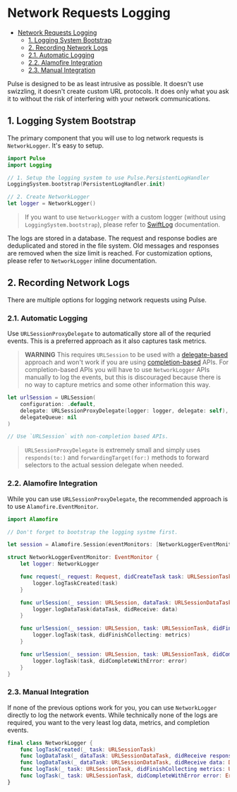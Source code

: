 # Network Requests Logging

- [Network Requests Logging](#network-requests-logging)
  * [1. Logging System Bootstrap](#1-logging-system-bootstrap)
  * [2. Recording Network Logs](#2-recording-network-logs)
  * [2.1. Automatic Logging](#21-automatic-logging)
  * [2.2. Alamofire Integration](#22-alamofire-integration)
  * [2.3. Manual Integration](#23-manual-integration)

Pulse is designed to be as least intrusive as possible. It doesn't use swizzling, it doesn't create custom URL protocols. It does only what you ask it to without the risk of interfering with your network communications.

## 1. Logging System Bootstrap

The primary component that you will use to log network requests is `NetworkLogger`. It's easy to setup.

```swift
import Pulse
import Logging

// 1. Setup the logging system to use Pulse.PersistentLogHandler
LoggingSystem.bootstrap(PersistentLogHandler.init)

// 2. Create NetworkLogger
let logger = NetworkLogger()
```

> If you want to use `NetworkLogger` with a custom logger (without using `LoggingSystem.bootstrap`), please refer to [SwiftLog](https://github.com/apple/swift-log) documentation.

The logs are stored in a database. The request and response bodies are deduplicated and stored in the file system. Old messages and responses are removed when the size limit is reached. For customization options, please refer to `NetworkLogger` inline documentation.

## 2. Recording Network Logs

There are multiple options for logging network requests using Pulse.

### 2.1. Automatic Logging

Use `URLSessionProxyDelegate` to automatically store all of the requried events. This is a preferred approach as it also captures task metrics.

> **WARNING** This requires `URLSession` to be used with a [delegate-based](https://developer.apple.com/documentation/foundation/urlsessiondelegate) approach and won't work if you are using [completion-based](https://developer.apple.com/documentation/foundation/urlsession/1410330-datatask) APIs. For completion-based APIs you will have to use `NetworkLogger` APIs manually to log the events, but this is discouraged because there is no way to capture metrics and some other information this way.

```swift
let urlSession = URLSession(
    configuration: .default,
    delegate: URLSessionProxyDelegate(logger: logger, delegate: self),
    delegateQueue: nil
)

// Use `URLSession` with non-completion based APIs.
```

> `URLSessionProxyDelegate` is extremely small and simply uses `responds(to:)` and `forwardingTarget(for:)` methods to forward selectors to the actual session delegate when needed.

### 2.2. Alamofire Integration

While you can use `URLSessionProxyDelegate`, the recommended approach is to use `Alamofire.EventMonitor`.

```swift
import Alamofire

// Don't forget to bootstrap the logging systme first.

let session = Alamofire.Session(eventMonitors: [NetworkLoggerEventMonitor(logger: logger)])

struct NetworkLoggerEventMonitor: EventMonitor {
    let logger: NetworkLogger

    func request(_ request: Request, didCreateTask task: URLSessionTask) {
        logger.logTaskCreated(task)
    }

    func urlSession(_ session: URLSession, dataTask: URLSessionDataTask, didReceive data: Data) {
        logger.logDataTask(dataTask, didReceive: data)
    }

    func urlSession(_ session: URLSession, task: URLSessionTask, didFinishCollecting metrics: URLSessionTaskMetrics) {
        logger.logTask(task, didFinishCollecting: metrics)
    }

    func urlSession(_ session: URLSession, task: URLSessionTask, didCompleteWithError error: Error?) {
        logger.logTask(task, didCompleteWithError: error)
    }
}
```

### 2.3. Manual Integration

If none of the previous options work for you, you can use `NetworkLogger` directly to log the network events. While technically none of the logs are required, you want to the very least log data, metrics, and completion events.

```swift
final class NetworkLogger {
    func logTaskCreated(_ task: URLSessionTask)
    func logDataTask(_ dataTask: URLSessionDataTask, didReceive response: URLResponse)
    func logDataTask(_ dataTask: URLSessionDataTask, didReceive data: Data)
    func logTask(_ task: URLSessionTask, didFinishCollecting metrics: URLSessionTaskMetrics)
    func logTask(_ task: URLSessionTask, didCompleteWithError error: Error?)
}
```
